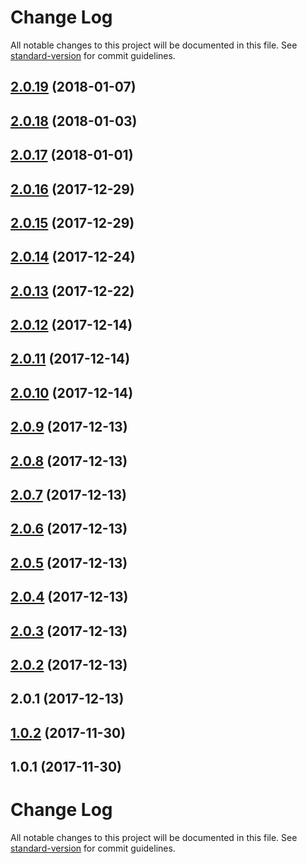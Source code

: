 # Change Log

All notable changes to this project will be documented in this file. See [standard-version](https://github.com/conventional-changelog/standard-version) for commit guidelines.

<a name="2.0.19"></a>
## [2.0.19](https://github.com/gromver/rx-form/compare/v2.0.18...v2.0.19) (2018-01-07)



<a name="2.0.18"></a>
## [2.0.18](https://github.com/gromver/rx-form/compare/v2.0.17...v2.0.18) (2018-01-03)



<a name="2.0.17"></a>
## [2.0.17](https://github.com/gromver/rx-form/compare/v2.0.14...v2.0.17) (2018-01-01)



<a name="2.0.16"></a>
## [2.0.16](https://github.com/gromver/rx-form/compare/v2.0.15...v2.0.16) (2017-12-29)



<a name="2.0.15"></a>
## [2.0.15](https://github.com/gromver/rx-form/compare/v2.0.13...v2.0.15) (2017-12-29)



<a name="2.0.14"></a>
## [2.0.14](https://github.com/gromver/rx-form/compare/v2.0.12...v2.0.14) (2017-12-24)



<a name="2.0.13"></a>
## [2.0.13](https://github.com/gromver/rx-form/compare/v1.0.2...v2.0.13) (2017-12-22)



<a name="2.0.12"></a>
## [2.0.12](https://github.com/gromver/rx-form/compare/v2.0.11...v2.0.12) (2017-12-14)



<a name="2.0.11"></a>
## [2.0.11](https://github.com/gromver/rx-form/compare/v2.0.10...v2.0.11) (2017-12-14)



<a name="2.0.10"></a>
## [2.0.10](https://github.com/gromver/rx-form/compare/v2.0.9...v2.0.10) (2017-12-14)



<a name="2.0.9"></a>
## [2.0.9](https://github.com/gromver/rx-form/compare/v2.0.8...v2.0.9) (2017-12-13)



<a name="2.0.8"></a>
## [2.0.8](https://github.com/gromver/rx-form/compare/v2.0.7...v2.0.8) (2017-12-13)



<a name="2.0.7"></a>
## [2.0.7](https://github.com/gromver/rx-form/compare/v2.0.6...v2.0.7) (2017-12-13)



<a name="2.0.6"></a>
## [2.0.6](https://github.com/gromver/rx-form/compare/v2.0.5...v2.0.6) (2017-12-13)



<a name="2.0.5"></a>
## [2.0.5](https://github.com/gromver/rx-form/compare/v2.0.4...v2.0.5) (2017-12-13)



<a name="2.0.4"></a>
## [2.0.4](https://github.com/gromver/rx-form/compare/v2.0.3...v2.0.4) (2017-12-13)



<a name="2.0.3"></a>
## [2.0.3](https://github.com/gromver/rx-form/compare/v2.0.2...v2.0.3) (2017-12-13)



<a name="2.0.2"></a>
## [2.0.2](https://github.com/gromver/rx-form/compare/v2.0.1...v2.0.2) (2017-12-13)



<a name="2.0.1"></a>
## 2.0.1 (2017-12-13)



<a name="1.0.2"></a>
## [1.0.2](https://github.com/gromver/deep-model/compare/v1.0.1...v1.0.2) (2017-11-30)



<a name="1.0.1"></a>
## 1.0.1 (2017-11-30)



# Change Log

All notable changes to this project will be documented in this file. See [standard-version](https://github.com/conventional-changelog/standard-version) for commit guidelines.
